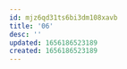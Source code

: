 ```yaml
---
id: mjz6qd31ts6bi3dm108xavb
title: '06'
desc: ''
updated: 1656186523189
created: 1656186523189
---
```



